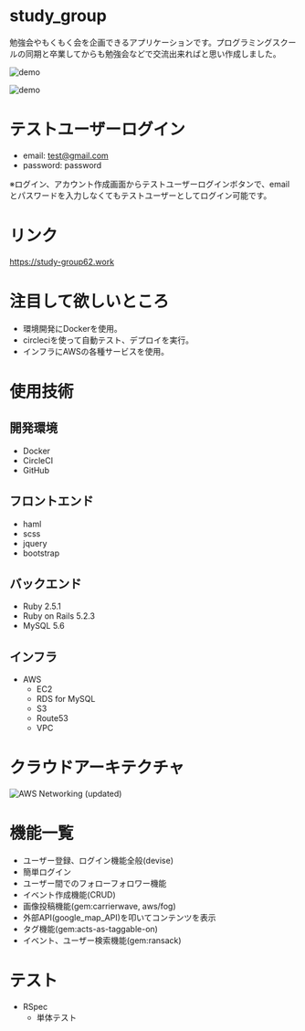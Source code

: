 # study_group
勉強会やもくもく会を企画できるアプリケーションです。プログラミングスクールの同期と卒業してからも勉強会などで交流出来ればと思い作成しました。

![demo](https://gyazo.com/2f2961aea25dce80dde2c494e019b622/raw)

![demo](https://gyazo.com/f20b5c5043003b2e1cb4bc013f5bbdd7/raw)

# テストユーザーログイン
- email: test@gmail.com
- password: password

※ログイン、アカウント作成画面からテストユーザーログインボタンで、emailとパスワードを入力しなくてもテストユーザーとしてログイン可能です。

# リンク
https://study-group62.work

# 注目して欲しいところ
- 環境開発にDockerを使用。
- circleciを使って自動テスト、デプロイを実行。
- インフラにAWSの各種サービスを使用。

# 使用技術

## 開発環境
- Docker
- CircleCI
- GitHub

## フロントエンド
- haml
- scss
- jquery
- bootstrap

## バックエンド
- Ruby 2.5.1
- Ruby on Rails 5.2.3
- MySQL 5.6

## インフラ
- AWS
  - EC2
  - RDS for MySQL
  - S3
  - Route53
  - VPC


# クラウドアーキテクチャ
![AWS Networking (updated)](https://user-images.githubusercontent.com/26785257/69001806-81d84e80-0928-11ea-8c63-1888db10a518.png)

# 機能一覧
- ユーザー登録、ログイン機能全般(devise)
- 簡単ログイン
- ユーザー間でのフォローフォロワー機能
- イベント作成機能(CRUD)
- 画像投稿機能(gem:carrierwave, aws/fog)
- 外部API(google_map_API)を叩いてコンテンツを表示
- タグ機能(gem:acts-as-taggable-on)
- イベント、ユーザー検索機能(gem:ransack)

# テスト
- RSpec
  - 単体テスト
